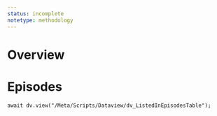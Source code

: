 ```yaml
---
status: incomplete
notetype: methodology
---
```


# Overview


# Episodes
```dataviewjs
await dv.view("/Meta/Scripts/Dataview/dv_ListedInEpisodesTable");
```
